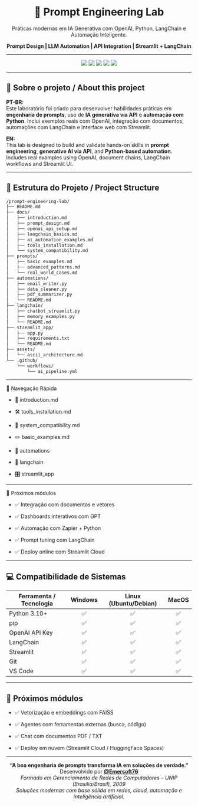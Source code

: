 <!-- BANNER -->
<h1 align="center">🧠 Prompt Engineering Lab</h1>
<p align="center">Práticas modernas em IA Generativa com OpenAI, Python, LangChain e Automação Inteligente.</p>
<p align="center"><strong>Prompt Design | LLM Automation | API Integration | Streamlit + LangChain</strong></p>

---

<!-- BADGES -->
<p align="center">
  <a href="https://platform.openai.com/"><img src="https://img.shields.io/badge/OpenAI-API-blue?style=flat-square&logo=openai" /></a>
  <a href="https://python.org/"><img src="https://img.shields.io/badge/Python-3.10-yellow?style=flat-square&logo=python" /></a>
  <a href="https://streamlit.io/"><img src="https://img.shields.io/badge/Streamlit-Web%20App-FF4B4B?style=flat-square&logo=streamlit" /></a>
  <a href="https://www.langchain.com/"><img src="https://img.shields.io/badge/LangChain-LLM%20Framework-orange?style=flat-square" /></a>
  <a href="https://github.com/features/actions"><img src="https://img.shields.io/badge/GitHub-Actions-2088FF?style=flat-square&logo=githubactions" /></a>
</p>

---

## 🧭 Sobre o projeto / About this project

**PT-BR:**  
Este laboratório foi criado para desenvolver habilidades práticas em **engenharia de prompts**, uso de **IA generativa via API** e **automação com Python**. Inclui exemplos reais com OpenAI, integração com documentos, automações com LangChain e interface web com Streamlit.

**EN:**  
This lab is designed to build and validate hands-on skills in **prompt engineering**, **generative AI via API**, and **Python-based automation**. Includes real examples using OpenAI, document chains, LangChain workflows and Streamlit UI.

---

## 📁 Estrutura do Projeto / Project Structure

```bash
/prompt-engineering-lab/
├── README.md
├── docs/
│   ├── introduction.md
│   ├── prompt_design.md
│   ├── openai_api_setup.md
│   ├── langchain_basics.md
│   ├── ai_automation_examples.md
│   ├── tools_installation.md
│   └── system_compatibility.md
├── prompts/
│   ├── basic_examples.md
│   ├── advanced_patterns.md
│   └── real_world_cases.md
├── automations/
│   ├── email_writer.py
│   ├── data_cleaner.py
│   ├── pdf_summarizer.py
│   └── README.md
├── langchain/
│   ├── chatbot_streamlit.py
│   ├── memory_examples.py
│   └── README.md
├── streamlit_app/
│   ├── app.py
│   ├── requirements.txt
│   └── README.md
├── assets/
│   └── ascii_architecture.md
└── .github/
    └── workflows/
        └── ai_pipeline.yml
```
---

🔗 Navegação Rápida

* 📄 introduction.md

* 🛠️ tools_installation.md

* 🧩 system_compatibility.md

* ✏️ basic_examples.md

* 🤖 automations

* 🔗 langchain

* 🎛️ streamlit_app
---

📘 Próximos módulos

* ✅ Integração com documentos e vetores

* ✅ Dashboards interativos com GPT

* ✅ Automação com Zapier + Python

* ✅ Prompt tuning com LangChain

* ✅ Deploy online com Streamlit Cloud
---

## 💻 Compatibilidade de Sistemas

| Ferramenta / Tecnologia | Windows | Linux (Ubuntu/Debian) | MacOS |
|--------------------------|:------:|:----------------------:|:------:|
| Python 3.10+             |   ✅   |          ✅           |  ✅   |
| pip                      |   ✅   |          ✅           |  ✅   |
| OpenAI API Key           |   ✅   |          ✅           |  ✅   |
| LangChain                |   ✅   |          ✅           |  ✅   |
| Streamlit                |   ✅   |          ✅           |  ✅   |
| Git                      |   ✅   |          ✅           |  ✅   |
| VS Code                  |   ✅   |          ✅           |  ✅   |

---

## 📘 Próximos módulos

* ✅ Vetorização e embeddings com FAISS

* ✅ Agentes com ferramentas externas (busca, código)

* ✅ Chat com documentos PDF / TXT

* ✅ Deploy em nuvem (Streamlit Cloud / HuggingFace Spaces)
---


<!-- RODAPÉ --> <p align="center"> <strong>“A boa engenharia de prompts transforma IA em soluções de verdade.”</strong><br> Desenvolvido por <a href="https://github.com/Emersoft76"><strong>@Emersoft76</strong></a><br> <em>Formado em Gerenciamento de Redes de Computadores – UNIP (Brasília/Brasil), 2009</em><br> <em>Soluções modernas com base sólida em redes, cloud, automação e inteligência artificial.</em> </p> 
